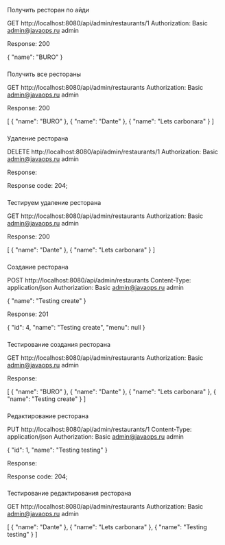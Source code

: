 Получить ресторан по айди

GET http://localhost:8080/api/admin/restaurants/1
Authorization: Basic admin@javaops.ru admin

Response: 200

{
"name": "BURO"
}

###

Получить все рестораны

GET http://localhost:8080/api/admin/restaurants
Authorization: Basic admin@javaops.ru admin

Response: 200

[
{
"name": "BURO"
},
{
"name": "Dante"
},
{
"name": "Lets carbonara"
}
]

###

Удаление ресторана

DELETE http://localhost:8080/api/admin/restaurants/1
Authorization: Basic admin@javaops.ru admin

Response:

<Response body is empty>

Response code: 204;

###

Тестируем удаление ресторана

GET http://localhost:8080/api/admin/restaurants
Authorization: Basic admin@javaops.ru admin

Response: 200

[
{
"name": "Dante"
},
{
"name": "Lets carbonara"
}
]

###

Создание ресторана

POST http://localhost:8080/api/admin/restaurants
Content-Type: application/json
Authorization: Basic admin@javaops.ru admin

{
"name": "Testing create"
}

Response: 201

{
"id": 4,
"name": "Testing create",
"menu": null
}

###

Тестирование создания ресторана

GET http://localhost:8080/api/admin/restaurants
Authorization: Basic admin@javaops.ru admin

Response:

[
{
"name": "BURO"
},
{
"name": "Dante"
},
{
"name": "Lets carbonara"
},
{
"name": "Testing create"
}
]

###

Редактирование ресторана

PUT http://localhost:8080/api/admin/restaurants/1
Content-Type: application/json
Authorization: Basic admin@javaops.ru admin

{
"id": 1,
"name": "Testing testing"
}

Response:

<Response body is empty>

Response code: 204;

###

Тестирование редактирования ресторана

GET http://localhost:8080/api/admin/restaurants
Authorization: Basic admin@javaops.ru admin

[
{
"name": "Dante"
},
{
"name": "Lets carbonara"
},
{
"name": "Testing testing"
}
]